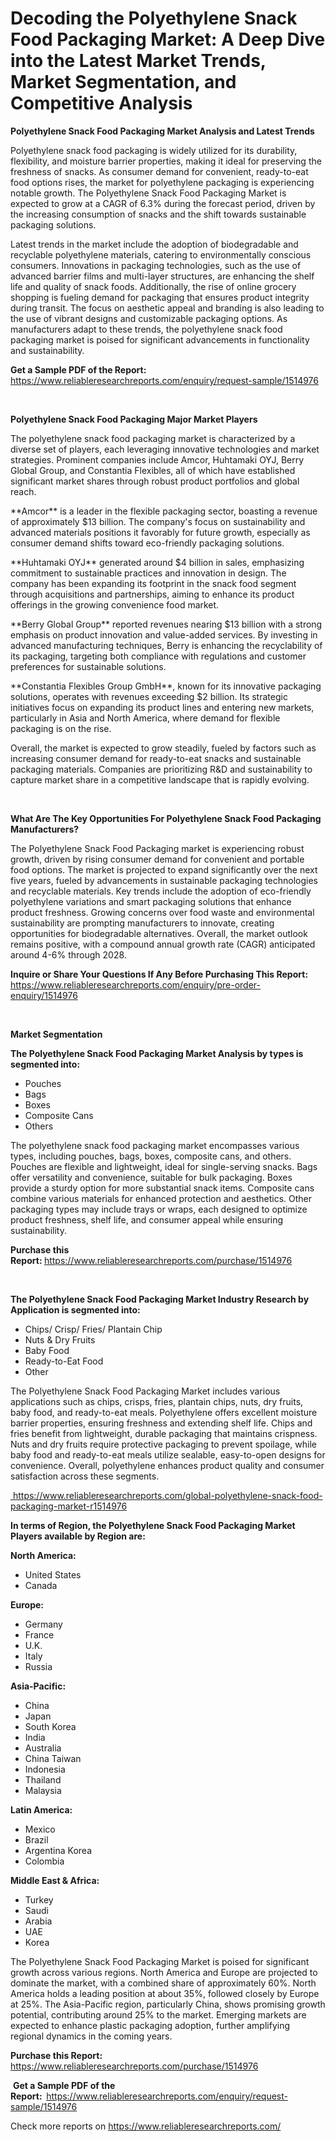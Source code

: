 <p><h1>Decoding the Polyethylene Snack Food Packaging Market: A Deep Dive into the Latest Market Trends, Market Segmentation, and Competitive Analysis</h1></p><p><strong>Polyethylene Snack Food Packaging Market Analysis and Latest Trends</strong></p>
<p><p>Polyethylene snack food packaging is widely utilized for its durability, flexibility, and moisture barrier properties, making it ideal for preserving the freshness of snacks. As consumer demand for convenient, ready-to-eat food options rises, the market for polyethylene packaging is experiencing notable growth. The Polyethylene Snack Food Packaging Market is expected to grow at a CAGR of 6.3% during the forecast period, driven by the increasing consumption of snacks and the shift towards sustainable packaging solutions. </p><p>Latest trends in the market include the adoption of biodegradable and recyclable polyethylene materials, catering to environmentally conscious consumers. Innovations in packaging technologies, such as the use of advanced barrier films and multi-layer structures, are enhancing the shelf life and quality of snack foods. Additionally, the rise of online grocery shopping is fueling demand for packaging that ensures product integrity during transit. The focus on aesthetic appeal and branding is also leading to the use of vibrant designs and customizable packaging options. As manufacturers adapt to these trends, the polyethylene snack food packaging market is poised for significant advancements in functionality and sustainability.</p></p>
<p><strong>Get a Sample PDF of the Report:&nbsp;</strong> <a href="https://www.reliableresearchreports.com/enquiry/request-sample/1514976?utm_campaign=38&utm_medium=2&utm_source=Github&utm_content=ia&utm_term=18012025&utm_id=polyethylene-snack-food-packaging">https://www.reliableresearchreports.com/enquiry/request-sample/1514976</a></p>
<p>&nbsp;</p>
<p><strong>Polyethylene Snack Food Packaging Major Market Players</strong></p>
<p><p>The polyethylene snack food packaging market is characterized by a diverse set of players, each leveraging innovative technologies and market strategies. Prominent companies include Amcor, Huhtamaki OYJ, Berry Global Group, and Constantia Flexibles, all of which have established significant market shares through robust product portfolios and global reach.</p><p>**Amcor** is a leader in the flexible packaging sector, boasting a revenue of approximately $13 billion. The company's focus on sustainability and advanced materials positions it favorably for future growth, especially as consumer demand shifts toward eco-friendly packaging solutions.</p><p>**Huhtamaki OYJ** generated around $4 billion in sales, emphasizing commitment to sustainable practices and innovation in design. The company has been expanding its footprint in the snack food segment through acquisitions and partnerships, aiming to enhance its product offerings in the growing convenience food market.</p><p>**Berry Global Group** reported revenues nearing $13 billion with a strong emphasis on product innovation and value-added services. By investing in advanced manufacturing techniques, Berry is enhancing the recyclability of its packaging, targeting both compliance with regulations and customer preferences for sustainable solutions.</p><p>**Constantia Flexibles Group GmbH**, known for its innovative packaging solutions, operates with revenues exceeding $2 billion. Its strategic initiatives focus on expanding its product lines and entering new markets, particularly in Asia and North America, where demand for flexible packaging is on the rise.</p><p>Overall, the market is expected to grow steadily, fueled by factors such as increasing consumer demand for ready-to-eat snacks and sustainable packaging materials. Companies are prioritizing R&D and sustainability to capture market share in a competitive landscape that is rapidly evolving.</p></p>
<p>&nbsp;</p>
<p><strong>What Are The Key Opportunities For Polyethylene Snack Food Packaging Manufacturers?</strong></p>
<p><p>The Polyethylene Snack Food Packaging market is experiencing robust growth, driven by rising consumer demand for convenient and portable food options. The market is projected to expand significantly over the next five years, fueled by advancements in sustainable packaging technologies and recyclable materials. Key trends include the adoption of eco-friendly polyethylene variations and smart packaging solutions that enhance product freshness. Growing concerns over food waste and environmental sustainability are prompting manufacturers to innovate, creating opportunities for biodegradable alternatives. Overall, the market outlook remains positive, with a compound annual growth rate (CAGR) anticipated around 4-6% through 2028.</p></p>
<p><strong>Inquire or Share Your Questions If Any Before Purchasing This Report:</strong> <a href="https://www.reliableresearchreports.com/enquiry/pre-order-enquiry/1514976?utm_campaign=38&utm_medium=2&utm_source=Github&utm_content=ia&utm_term=18012025&utm_id=polyethylene-snack-food-packaging">https://www.reliableresearchreports.com/enquiry/pre-order-enquiry/1514976</a></p>
<p>&nbsp;</p>
<p><strong>Market Segmentation</strong></p>
<p><strong>The Polyethylene Snack Food Packaging Market Analysis by types is segmented into:</strong></p>
<p><ul><li>Pouches</li><li>Bags</li><li>Boxes</li><li>Composite Cans</li><li>Others</li></ul></p>
<p><p>The polyethylene snack food packaging market encompasses various types, including pouches, bags, boxes, composite cans, and others. Pouches are flexible and lightweight, ideal for single-serving snacks. Bags offer versatility and convenience, suitable for bulk packaging. Boxes provide a sturdy option for more substantial snack items. Composite cans combine various materials for enhanced protection and aesthetics. Other packaging types may include trays or wraps, each designed to optimize product freshness, shelf life, and consumer appeal while ensuring sustainability.</p></p>
<p><strong>Purchase this Report:&nbsp;</strong><a href="https://www.reliableresearchreports.com/purchase/1514976?utm_campaign=38&utm_medium=2&utm_source=Github&utm_content=ia&utm_term=18012025&utm_id=polyethylene-snack-food-packaging">https://www.reliableresearchreports.com/purchase/1514976</a></p>
<p>&nbsp;</p>
<p><strong>The Polyethylene Snack Food Packaging Market Industry Research by Application is segmented into:</strong></p>
<p><ul><li>Chips/ Crisp/ Fries/ Plantain Chip</li><li>Nuts & Dry Fruits</li><li>Baby Food</li><li>Ready-to-Eat Food</li><li>Other</li></ul></p>
<p><p>The Polyethylene Snack Food Packaging Market includes various applications such as chips, crisps, fries, plantain chips, nuts, dry fruits, baby food, and ready-to-eat meals. Polyethylene offers excellent moisture barrier properties, ensuring freshness and extending shelf life. Chips and fries benefit from lightweight, durable packaging that maintains crispness. Nuts and dry fruits require protective packaging to prevent spoilage, while baby food and ready-to-eat meals utilize sealable, easy-to-open designs for convenience. Overall, polyethylene enhances product quality and consumer satisfaction across these segments.</p></p>
<p><a href="https://www.reliableresearchreports.com/global-polyethylene-snack-food-packaging-market-r1514976?utm_campaign=38&utm_medium=2&utm_source=Github&utm_content=ia&utm_term=18012025&utm_id=polyethylene-snack-food-packaging">&nbsp;https://www.reliableresearchreports.com/global-polyethylene-snack-food-packaging-market-r1514976</a></p>
<p><strong>In terms of Region, the Polyethylene Snack Food Packaging Market Players available by Region are:</strong></p>
<p>
    <p> <strong> North America: </strong>
        <ul>
            <li>United States</li>
            <li>Canada</li>
        </ul>
        </p> 
    <p> <strong> Europe: </strong>
        <ul>
            <li>Germany</li>
            <li>France</li>
            <li>U.K.</li>
            <li>Italy</li>
            <li>Russia</li>
        </ul>
        </p> 
    <p> <strong> Asia-Pacific: </strong>
        <ul>
            <li>China</li>
            <li>Japan</li>
            <li>South Korea</li>
            <li>India</li>
            <li>Australia</li>
            <li>China Taiwan</li>
            <li>Indonesia</li>
            <li>Thailand</li>
            <li>Malaysia</li>
        </ul>
        </p> 
    <p> <strong> Latin America: </strong>
        <ul>
            <li>Mexico</li>
            <li>Brazil</li>
            <li>Argentina Korea</li>
            <li>Colombia</li>
        </ul>
        </p> 
    <p> <strong> Middle East & Africa: </strong>
        <ul>
            <li>Turkey</li>
            <li>Saudi</li>
            <li>Arabia</li>
            <li>UAE</li>
            <li>Korea</li>
        </ul>
    </p>
    </p>
<p><p>The Polyethylene Snack Food Packaging Market is poised for significant growth across various regions. North America and Europe are projected to dominate the market, with a combined share of approximately 60%. North America holds a leading position at about 35%, followed closely by Europe at 25%. The Asia-Pacific region, particularly China, shows promising growth potential, contributing around 25% to the market. Emerging markets are expected to enhance plastic packaging adoption, further amplifying regional dynamics in the coming years.</p></p>
<p><strong>Purchase this Report: </strong><a href="https://www.reliableresearchreports.com/purchase/1514976?utm_campaign=38&utm_medium=2&utm_source=Github&utm_content=ia&utm_term=18012025&utm_id=polyethylene-snack-food-packaging">https://www.reliableresearchreports.com/purchase/1514976</a></p>
<p>&nbsp;<strong>Get a Sample PDF of the Report:&nbsp;&nbsp;</strong><a href="https://www.reliableresearchreports.com/enquiry/request-sample/1514976?utm_campaign=38&utm_medium=2&utm_source=Github&utm_content=ia&utm_term=18012025&utm_id=polyethylene-snack-food-packaging">https://www.reliableresearchreports.com/enquiry/request-sample/1514976</a></p>
<p><strong></strong></p>
<p>Check more reports on <a href="https://www.reliableresearchreports.com/?utm_campaign=38&utm_medium=2&utm_source=Github&utm_content=ia&utm_term=18012025&utm_id=polyethylene-snack-food-packaging">https://www.reliableresearchreports.com/</a></p>